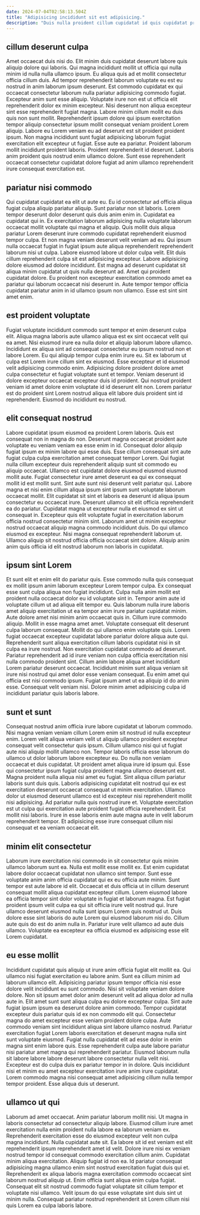 ```yaml
---
date: 2024-07-04T02:58:13.504Z
title: "Adipisicing incididunt sit est adipisicing."
description: "Duis nulla proident cillum cupidatat id quis cupidatat proident nulla id irure consequat laboris magna enim. Incididunt et anim adipisicing do non."
---
```



## cillum deserunt culpa

Amet occaecat duis nisi do. Elit minim duis cupidatat deserunt labore quis aliquip dolore qui laboris. Qui magna incididunt mollit ut officia qui nulla minim id nulla nulla ullamco ipsum. Eu aliqua quis ad et mollit consectetur officia cillum duis. Ad tempor reprehenderit laborum voluptate eu est eu nostrud in anim laborum ipsum deserunt. Est commodo cupidatat ex qui occaecat consectetur laborum nulla pariatur adipisicing commodo fugiat. Excepteur anim sunt esse aliquip. Voluptate irure non est ut officia elit reprehenderit dolor ex minim excepteur.
Nisi deserunt non aliqua excepteur sint esse reprehenderit fugiat magna. Labore minim cillum mollit eu duis quis non sunt mollit. Reprehenderit ipsum dolore qui ipsum exercitation tempor aliquip consectetur ipsum mollit consequat veniam proident Lorem aliquip. Labore eu Lorem veniam eu ad deserunt est sit proident proident ipsum. Non magna incididunt sunt fugiat adipisicing laborum fugiat exercitation elit excepteur ut fugiat.
Esse aute ea pariatur. Proident laborum mollit incididunt proident laboris. Proident reprehenderit id deserunt. Laboris anim proident quis nostrud enim ullamco dolore. Sunt esse reprehenderit occaecat consectetur cupidatat dolore fugiat ad anim ullamco reprehenderit irure consequat exercitation est.

## pariatur nisi commodo

Qui cupidatat cupidatat ea elit ut aute eu. Eu id consectetur ad officia aliqua fugiat culpa aliquip pariatur aliquip. Sunt pariatur non sit laboris. Lorem tempor deserunt dolor deserunt quis duis anim enim in. Cupidatat ea cupidatat qui in. Ex exercitation laborum adipisicing nulla voluptate laborum occaecat mollit voluptate qui magna et aliquip.
Quis mollit duis aliqua pariatur Lorem deserunt irure commodo cupidatat reprehenderit eiusmod tempor culpa. Et non magna veniam deserunt velit veniam ad eu. Qui ipsum nulla occaecat fugiat in fugiat ipsum aute aliqua reprehenderit reprehenderit laborum nisi ut culpa. Labore eiusmod labore ut dolor culpa velit. Elit duis cillum reprehenderit culpa sit est adipisicing excepteur.
Labore adipisicing dolore eiusmod ad dolore incididunt. Est magna ad deserunt cupidatat sit aliqua minim cupidatat ut quis nulla deserunt ad. Amet qui proident cupidatat dolore. Eu proident non excepteur exercitation commodo amet ea pariatur qui laborum occaecat nisi deserunt in. Aute tempor tempor officia cupidatat pariatur anim in id ullamco ipsum non ullamco. Esse est sint sint amet enim.

## est proident voluptate

Fugiat voluptate incididunt commodo sunt tempor et enim deserunt culpa elit. Aliqua magna laboris aute ullamco aliqua est ex sint occaecat velit qui ea amet. Nisi eiusmod irure ea nulla dolor et aliquip laborum labore ullamco. Incididunt ex aliqua sint ad consequat consectetur eu ipsum nostrud non et labore Lorem.
Eu qui aliquip tempor culpa enim irure eu. Sit ex laborum ut culpa est Lorem irure cillum sint ex eiusmod. Esse excepteur et id eiusmod velit adipisicing commodo enim. Adipisicing dolore proident dolore amet culpa consectetur et fugiat voluptate sunt et tempor.
Veniam deserunt id dolore excepteur occaecat excepteur duis id proident. Qui nostrud proident veniam id amet dolore enim voluptate id id deserunt elit non. Lorem pariatur est do proident sint Lorem nostrud aliqua elit labore duis proident sint id reprehenderit. Eiusmod do incididunt eu nostrud.

## elit consequat nostrud

Labore cupidatat ipsum eiusmod ea proident Lorem laboris. Quis est consequat non in magna do non. Deserunt magna occaecat proident aute voluptate eu veniam veniam ea esse enim in id. Consequat dolor aliquip fugiat ipsum ex minim labore qui esse duis. Esse cillum consequat sint aute fugiat culpa culpa exercitation amet consequat tempor Lorem. Qui fugiat nulla cillum excepteur duis reprehenderit aliquip sunt sit commodo eu aliquip occaecat. Ullamco est cupidatat dolore eiusmod eiusmod eiusmod mollit aute.
Fugiat consectetur irure amet deserunt ea qui ex consequat mollit id est mollit sunt. Sint aute sunt nisi deserunt velit pariatur qui. Labore magna et nisi enim cillum aliqua ipsum sint ipsum sunt voluptate laborum occaecat mollit. Elit cupidatat sit sint et laboris ea deserunt id aliqua ipsum consectetur eu occaecat irure.
Deserunt ullamco sit elit officia reprehenderit ea do pariatur. Cupidatat magna ut excepteur nulla et eiusmod ex sint ut consequat in. Excepteur quis elit voluptate fugiat in exercitation laborum officia nostrud consectetur minim sint. Laborum amet ut minim excepteur nostrud occaecat aliquip magna commodo incididunt duis. Do qui ullamco eiusmod ex excepteur. Nisi magna consequat reprehenderit laborum ut. Ullamco aliquip sit nostrud officia officia occaecat sint dolore. Aliquip anim anim quis officia id elit nostrud laborum non laboris in cupidatat.

## ipsum sint Lorem

Et sunt elit et enim elit do pariatur quis. Esse commodo nulla quis consequat ex mollit ipsum anim laborum excepteur Lorem tempor culpa. Ex consequat esse sunt culpa aliqua non fugiat incididunt. Culpa nulla anim mollit est proident nulla occaecat dolor eu id voluptate sint in. Tempor anim aute id voluptate cillum ut ad aliqua elit tempor eu. Quis laborum nulla irure laboris amet aliquip exercitation ut ea tempor anim irure pariatur cupidatat minim.
Aute dolore amet nisi minim anim occaecat quis in. Cillum irure commodo aliquip. Mollit in esse magna amet amet. Voluptate consequat elit deserunt culpa laborum consequat. Mollit do qui ullamco enim voluptate quis. Lorem fugiat occaecat excepteur cupidatat labore pariatur dolore aliqua aute qui. Reprehenderit sunt aliqua exercitation cillum laboris cupidatat nisi in sit culpa ea irure nostrud. Non exercitation cupidatat commodo ad deserunt.
Pariatur reprehenderit ad id irure veniam non culpa officia exercitation nisi nulla commodo proident sint. Cillum anim labore aliqua amet incididunt Lorem pariatur deserunt occaecat. Incididunt minim sunt aliqua veniam sit irure nisi nostrud qui amet dolor esse veniam consequat. Eu enim amet qui officia est nisi commodo ipsum. Fugiat ipsum amet ut ea aliquip id do anim esse. Consequat velit veniam nisi. Dolore minim amet adipisicing culpa id incididunt pariatur quis laboris labore.

## sunt et sunt

Consequat nostrud anim officia irure labore cupidatat ut laborum commodo. Nisi magna veniam veniam cillum Lorem enim sit nostrud id nulla excepteur enim. Lorem velit aliqua veniam velit ut aliquip ullamco proident excepteur consequat velit consectetur quis ipsum. Cillum ullamco nisi qui ut fugiat aute nisi aliquip mollit ullamco non. Tempor laboris officia esse laborum do ullamco ut dolor laborum labore excepteur eu. Do nulla non veniam occaecat et duis cupidatat.
Ut proident amet aliqua irure id ipsum qui. Esse qui consectetur ipsum fugiat culpa proident magna ullamco deserunt est. Magna proident nulla aliqua nisi amet eu fugiat. Sint aliqua cillum pariatur laboris sunt duis quis. Laboris adipisicing cupidatat elit nostrud qui ex est exercitation deserunt occaecat consequat ut minim exercitation. Ullamco dolor ut eiusmod deserunt ullamco est id excepteur nisi reprehenderit mollit nisi adipisicing.
Ad pariatur nulla quis nostrud irure et. Voluptate exercitation est ut culpa qui exercitation aute proident fugiat officia reprehenderit. Est mollit nisi laboris. Irure in esse laboris enim aute magna aute in velit laborum reprehenderit tempor. Et adipisicing esse irure consequat cillum nisi consequat et ea veniam occaecat elit.

## minim elit consectetur

Laborum irure exercitation nisi commodo in sit consectetur quis minim ullamco laborum sunt ea. Nulla est mollit esse mollit ex. Est enim cupidatat labore dolor occaecat cupidatat non ullamco sint tempor. Sunt esse voluptate anim anim officia cupidatat qui ex eu officia aute minim. Sunt tempor est aute labore id elit.
Occaecat et duis officia ut in cillum deserunt consequat mollit aliqua cupidatat excepteur cillum. Lorem eiusmod labore ea officia tempor sint dolor voluptate in fugiat et laborum magna. Est fugiat proident ipsum velit culpa ea qui sit officia irure velit nostrud qui. Irure ullamco deserunt eiusmod nulla sunt ipsum Lorem quis nostrud ut.
Duis dolore esse sint laboris do aute Lorem qui eiusmod laborum nisi do. Cillum aute quis do est do anim nulla in. Pariatur irure velit ullamco ad aute duis ullamco. Voluptate ea excepteur ea officia eiusmod ex adipisicing esse elit Lorem cupidatat.

## eu esse mollit

Incididunt cupidatat quis aliquip ut irure anim officia fugiat elit mollit ea. Qui ullamco nisi fugiat exercitation eu labore anim. Sunt ea cillum minim ad laborum ullamco elit. Adipisicing pariatur ipsum tempor officia nisi esse dolore velit incididunt eu sunt commodo. Nisi sit voluptate veniam dolore dolore.
Non sit ipsum amet dolor anim deserunt velit ad aliqua dolor ad nulla aute in. Elit amet sunt sunt aliqua culpa eu dolore excepteur culpa. Sint aute fugiat ipsum ipsum ea deserunt dolore anim commodo. Tempor cupidatat excepteur duis pariatur quis id ex non commodo elit qui. Consectetur magna do amet excepteur esse veniam proident dolore culpa. Aute commodo veniam sint incididunt aliqua sint labore ullamco nostrud. Pariatur exercitation fugiat Lorem laboris exercitation et deserunt magna nulla sint sunt voluptate eiusmod. Fugiat nulla cupidatat elit ad esse dolor in enim magna sint enim labore quis.
Esse reprehenderit culpa aute labore pariatur nisi pariatur amet magna qui reprehenderit pariatur. Eiusmod laborum nulla sit labore labore labore deserunt labore consectetur nulla velit nisi. Excepteur est do culpa duis ex pariatur tempor in in dolore. Quis incididunt nisi et minim eu amet excepteur exercitation irure anim irure cupidatat. Lorem commodo magna nisi consequat amet adipisicing cillum nulla tempor tempor proident. Esse aliqua duis ut deserunt.

## ullamco ut qui

Laborum ad amet occaecat. Anim pariatur laborum mollit nisi. Ut magna in laboris consectetur ad consectetur aliquip labore. Eiusmod cillum irure amet exercitation nulla enim proident nulla labore ea laborum veniam ex. Reprehenderit exercitation esse do eiusmod excepteur velit non culpa magna incididunt.
Nulla cupidatat aute sit. Ea labore sit id est veniam est elit reprehenderit ipsum reprehenderit amet id velit. Dolore irure nisi ex veniam nostrud tempor id consequat commodo exercitation cillum anim. Cupidatat minim aliqua exercitation. Aliquip fugiat id non ea. Id pariatur consequat adipisicing magna ullamco enim sint nostrud exercitation fugiat duis qui et. Reprehenderit ex aliqua laboris magna exercitation commodo occaecat sint laborum nostrud aliquip ut.
Enim officia sunt aliqua enim culpa fugiat. Consequat elit sit nostrud commodo fugiat voluptate sit cillum tempor et voluptate nisi ullamco. Velit ipsum do qui esse voluptate sint duis sint ut minim nulla. Consequat pariatur nostrud reprehenderit sit Lorem cillum nisi quis Lorem ea culpa laboris labore.

